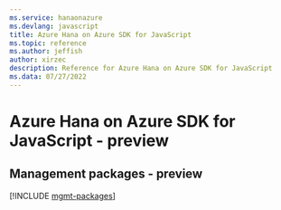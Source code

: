 ```yaml
---
ms.service: hanaonazure
ms.devlang: javascript
title: Azure Hana on Azure SDK for JavaScript
ms.topic: reference
ms.author: jeffish
author: xirzec
description: Reference for Azure Hana on Azure SDK for JavaScript
ms.data: 07/27/2022
---
```

# Azure Hana on Azure SDK for JavaScript - preview

## Management packages - preview
[!INCLUDE [mgmt-packages](hana-on-azure-mgmt-index.md)]